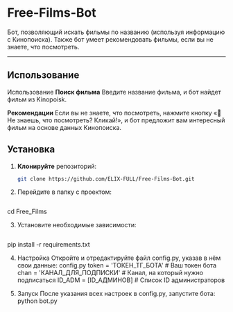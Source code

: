 # Free-Films-Bot

Бот, позволяющий искать фильмы по названию (используя информацию с Кинопоиска). Также бот умеет рекомендовать фильмы, если вы не знаете, что посмотреть.

---


## Использование

  Использование
  **Поиск фильма**
  Введите название фильма, и бот найдет фильм из Kinopoisk.
  
  **Рекомендации**
  Если вы не знаете, что посмотреть, нажмите кнопку «🌟Не знаешь, что посмотреть? Кликай!», и бот предложит вам интересный фильм на основе данных Кинопоиска.

## Установка

1. **Клонируйте** репозиторий:
   ```bash
   git clone https://github.com/ELIX-FULL/Free-Films-Bot.git

2. Перейдите в папку с проектом:
   ```bash
  cd Free_Films


3. Установите необходимые зависимости:
   ```bash
  pip install -r requirements.txt

4. Настройка
Откройте и отредактируйте файл config.py, указав в нём свои данные:
config.py
  token = 'ТОКЕН_ТГ_БОТА'        # Ваш токен бота
  chan = 'КАНАЛ_ДЛЯ_ПОДПИСКИ'   # Канал, на который нужно подписаться
  ID_ADM = [ID_АДМИНОВ]         # Список ID администраторов

5. Запуск
После указания всех настроек в config.py, запустите бота:
  python bot.py

